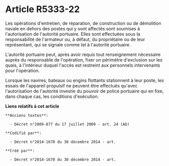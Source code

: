 # Article R5333-22

Les opérations d'entretien, de réparation, de construction ou de démolition navale en dehors des postes qui y sont affectés
sont soumises à l'autorisation de l'autorité portuaire. Elles sont effectuées sous la responsabilité de l'armateur ou, à
défaut, du propriétaire ou de leur représentant, qui se signale comme tel à l'autorité portuaire.

L'autorité portuaire peut, après avoir requis tout renseignement nécessaire auprès du responsable de l'opération, fixer un
périmètre d'exclusion sur les quais, à l'intérieur duquel l'accès est restreint aux personnels intervenants pour l'opération.

Lorsque les navires, bateaux ou engins flottants stationnent à leur poste, les essais de l'appareil propulsif ne peuvent être
effectués qu'avec l'autorisation de l'autorité investie du pouvoir de police portuaire qui en fixe, dans chaque cas, les
conditions d'exécution.

**Liens relatifs à cet article**

	**Anciens textes**:

	  - Décret n°2009-877 du 17 juillet 2009 - art. 24 (Ab)

	**Codifié par**:

	  - Décret n°2014-1670 du 30 décembre 2014 - art.

	**Créé par**:

	  - Décret n°2014-1670 du 30 décembre 2014 - art.
